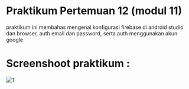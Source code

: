 # Praktikum Pertemuan 12 (modul 11)
praktikum ini membahas mengenai konfigurasi firebase di android studio dan browser, auth email dan password, serta auth menggunakan akun google
# Screenshoot praktikum :

 ![1](https://user-images.githubusercontent.com/72422140/150703546-bcfaf017-9262-4438-815a-f7a91eed7796.png)
